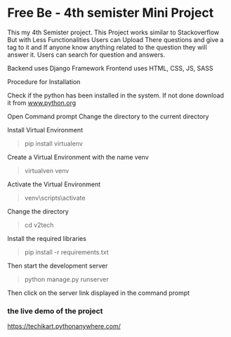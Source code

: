 # Free Be - 4th semister Mini Project
This my 4th Semister project.
This Project works similar to Stackoverflow But with Less Functionalities
Users can Upload There questions and give a tag to it and If anyone know anything related to the question they will answer it.
Users can search for question and answers. 

Backend uses Django Framework
Frontend uses HTML, CSS, JS, SASS


Procedure  for Installation

Check if the python has been installed in the system.
If not done download it from www.python.org

Open Command prompt
Change the directory to the current directory

Install Virtual Environment
>pip install virtualenv

Create a Virtual Environment with the name venv
>virtualven venv

Activate the Virtual Environment
>venv\scripts\activate

Change the directory
>cd v2tech

Install the required libraries
>pip install -r requirements.txt

Then start the development server
>python manage.py runserver

Then click on the server link displayed in the command prompt

### the live demo of the project
https://techikart.pythonanywhere.com/
